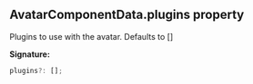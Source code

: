 
## AvatarComponentData.plugins property

Plugins to use with the avatar. Defaults to \[\]

**Signature:**

```typescript
plugins?: [];
```
